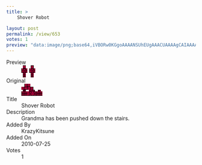 ```yaml
---
title: >
    Shover Robot

layout: post
permalink: /view/653
votes: 1
preview: "data:image/png;base64,iVBORw0KGgoAAAANSUhEUgAAACUAAAAgCAIAAAAaMSbnAAAABnRSTlMA/wD/AP5AXyvrAAAA30lEQVRIie2WUQ6EIAxEW8ONvJOeyTNtvJL4QZa0BdvCrtmsYb409DEII4AxHvAW4gQ10RpFHjzQhg1mT7+Kyh5W2OlrfUT3afj9tx/Lp8hS1vI9PwQe4tJyg3mFPdcs8cV4nJrwAIV03pSOPz0v0i9Nd3qm8+6UiQcgs6z0nmvKrDbhQa+jA+9oKmvq+UzD6TsudLySlzTvdCWapOPSjy5yh6WJo3g3D0xx1osz3cTZfqZ8jWc/8+Ao7i8UvvK4kgf/9f4y/D6TzEu16K77LvB/o2M/M/Gnr9/IS5NM/ASOOX3+2BZaagAAAABJRU5ErkJggg=="
---
```

<dl class="side-by-side">
<dt>Preview</dt>
<dd>
    <img class="preview" src="data:image/png;base64,iVBORw0KGgoAAAANSUhEUgAAACUAAAAgCAIAAAAaMSbnAAAABnRSTlMA/wD/AP5AXyvrAAAA30lEQVRIie2WUQ6EIAxEW8ONvJOeyTNtvJL4QZa0BdvCrtmsYb409DEII4AxHvAW4gQ10RpFHjzQhg1mT7+Kyh5W2OlrfUT3afj9tx/Lp8hS1vI9PwQe4tJyg3mFPdcs8cV4nJrwAIV03pSOPz0v0i9Nd3qm8+6UiQcgs6z0nmvKrDbhQa+jA+9oKmvq+UzD6TsudLySlzTvdCWapOPSjy5yh6WJo3g3D0xx1osz3cTZfqZ8jWc/8+Ao7i8UvvK4kgf/9f4y/D6TzEu16K77LvB/o2M/M/Gnr9/IS5NM/ASOOX3+2BZaagAAAABJRU5ErkJggg==">
</dd>
<dt>Original</dt>
<dd>
    <img class="preview" src="data:image/png;base64,iVBORw0KGgoAAAANSUhEUgAAAEAAAAAgCAYAAACinX6EAAAAt0lEQVR42u3XWQ6AIAxFUfbkal2t/hpThvKqQLgkTRyI4hFbTKnerjMdZpTOPfos3wAAAAAAAAAgA9AQc7fK22sK8RpzAzRM8e7zAAAAAAAA7FAGpwawFj5K3bYe/L0trguK+KErv/dNogDEGWFibgtgYPAJSD873n1P8uzpr45vGIC3GuSOAQDAggCezO+tGp8AKPEHgBjMgCEA1kKqpz85gCqwWBLsfVDld3xoEgwaZDNy9Ay4AYjSJ6KBjCY+AAAAAElFTkSuQmCC">
</dd>
<dt>Title</dt>
<dd>Shover Robot</dd>
<dt>Description</dt>
<dd>Grandma has been pushed down the stairs.</dd>
<dt>Added By</dt>
<dd>KrazyKitsune</dd>
<dt>Added On</dt>
<dd>2010-07-25</dd>
<dt>Votes</dt>
<dd>1</dd>
</dl>
